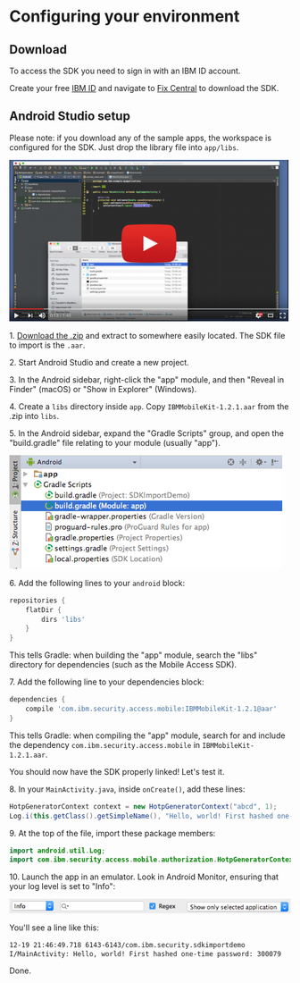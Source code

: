 # Configuring your environment

## Download
To access the SDK you need to sign in with an IBM ID account.

Create your free [IBM ID](https://www.ibm.com/account/us-en/signup/register.html) and navigate to [Fix Central](https://ibm.biz/ibmsecuritymobileaccesssdk) to download the SDK.

## Android Studio setup

Please note: if you download any of the sample apps, the workspace is configured for the SDK. Just drop the library file into `app/libs`.

[![Link to video instructions](../res/youtube-android.png)](https://youtube.com/watch?v=D9kd4idYzk0)

1\. [Download the .zip](README.md#Download) and extract to somewhere easily located. The SDK file to import is the `.aar`.
 
2\. Start Android Studio and create a new project.

3\. In the Android sidebar, right-click the "app" module, and then "Reveal in Finder" (macOS) or "Show in Explorer" (Windows).

4\. Create a `libs` directory inside `app`. Copy `IBMMobileKit-1.2.1.aar` from the .zip into `libs`.

5\. In the Android sidebar, expand the "Gradle Scripts" group, and open the "build.gradle" file relating to your module (usually "app").

![build.gradle under "Gradle Scripts"](../res/app-build-gradle-file.png)

6\. Add the following lines to your `android` block:
```gradle
repositories {
    flatDir {
	    dirs 'libs'
    }
}
```

This tells Gradle: when building the "app" module, search the "libs" directory for dependencies (such as the Mobile Access SDK).

7\. Add the following line to your dependencies block:
```gradle
dependencies {
    compile 'com.ibm.security.access.mobile:IBMMobileKit-1.2.1@aar'
}
```
This tells Gradle: when compiling the "app" module, search for and include the dependency `com.ibm.security.access.mobile` in `IBMMobileKit-1.2.1.aar`.

You should now have the SDK properly linked! Let's test it.

8\. In your `MainActivity.java`, inside `onCreate()`, add these lines:
```java
HotpGeneratorContext context = new HotpGeneratorContext("abcd", 1);
Log.i(this.getClass().getSimpleName(), "Hello, world! First hashed one-time password: " + context.create());
```

9\. At the top of the file, import these package members:
```java
import android.util.Log;
import com.ibm.security.access.mobile.authorization.HotpGeneratorContext;
```

10\. Launch the app in an emulator. Look in Android Monitor, ensuring that your log level is set to "Info":

![Android Monitor set to "Info" level](../res/logcat-info.png)

You'll see a line like this:

    12-19 21:46:49.718 6143-6143/com.ibm.security.sdkimportdemo I/MainActivity: Hello, world! First hashed one-time password: 300079

Done.
